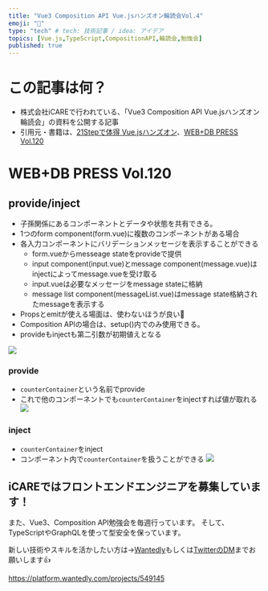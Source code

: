 ```yaml
---
title: "Vue3 Composition API Vue.jsハンズオン輪読会Vol.4"
emoji: "🚚"
type: "tech" # tech: 技術記事 / idea: アイデア
topics: [Vue.js,TypeScript,CompositionAPI,輪読会,勉強会]
published: true
---
```


# この記事は何？
- 株式会社iCAREで行われている、「Vue3 Composition API Vue.jsハンズオン輪読会」の資料を公開する記事
- 引用元・書籍は、[21Stepで体得 Vue.jsハンズオン](https://amzn.to/349Q6DJ)、[WEB+DB PRESS Vol.120](https://amzn.to/2KUVUee)


# WEB+DB PRESS Vol.120
## provide/inject
- 子孫関係にあるコンポーネントとデータや状態を共有できる。
- 1つのform component(form.vue)に複数のコンポーネントがある場合
- 各入力コンポーネントにバリデーションメッセージを表示することができる
    - form.vueからmesseage stateをprovideで提供
    - input component(input.vue)とmessage component(message.vue)はinjectによってmessage.vueを受け取る
    - input.vueは必要なメッセージをmessage stateに格納
    - message list component(messageList.vue)はmessage state格納されたmessageを表示する
- Propsとemitが使える場面は、使わないほうが良い🤔
- Composition APIの場合は、setup()内でのみ使用できる。
- provideもinjectも第二引数が初期値えとなる

![](https://res.cloudinary.com/dwq6umozu/image/upload/v1610416041/Group_1_wxhurh.png)

### provide
- `counterContainer`という名前でprovide
- これで他のコンポーネントでも`counterContainer`をinjectすれば値が取れる
![](https://res.cloudinary.com/dwq6umozu/image/upload/v1610416641/carbon_26_etm5yz.png)
### inject
- `counterContainer`をinject
- コンポーネント内で`counterContainer`を扱うことができる
![](https://res.cloudinary.com/dwq6umozu/image/upload/v1610416642/carbon_27_eq0wwv.png)

## iCAREではフロントエンドエンジニアを募集しています！
また、Vue3、Composition API勉強会を毎週行っています。
そして、TypeScriptやGraphQLを使って型安全を保っています。

新しい技術やスキルを活かしたい方は→[Wantedly](https://www.wantedly.com/projects/549145)もしくは[TwitterのDM](https://twitter.com/watsuyo_2)までお願いします👍

https://platform.wantedly.com/projects/549145

